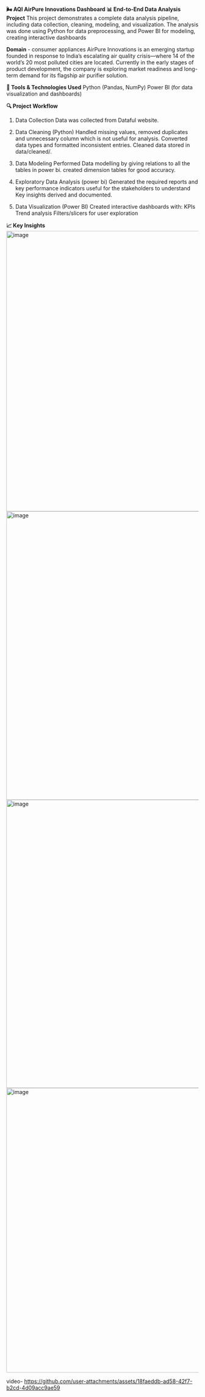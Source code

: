 **🌬️ AQI AirPure Innovations Dashboard**
**📊 End-to-End Data Analysis Project**
This project demonstrates a complete data analysis pipeline, including data collection, cleaning, modeling, and visualization. The analysis was done using Python for data preprocessing, and Power BI for modeling, creating interactive dashboards

**Domain** - consumer appliances
AirPure Innovations is an emerging startup founded in response to India’s escalating air quality crisis—where 14 of the world’s 20 most polluted cities are located. Currently in the early stages of product development, the company is exploring market readiness and long-term demand for its flagship air purifier solution.

**🧰 Tools & Technologies Used**
Python (Pandas, NumPy)
Power BI (for data visualization and dashboards)

**🔍 Project Workflow**
1. Data Collection
Data was collected from Dataful website.

2. Data Cleaning (Python)
Handled missing values, removed duplicates and unnecessary column which is not useful for analysis.
Converted data types and formatted inconsistent entries.
Cleaned data stored in data/cleaned/.

3. Data Modeling
Performed Data modelling by giving relations to all the tables in power bi.
created dimension tables for good accuracy.

4. Exploratory Data Analysis (power bi)
Generated the required reports and key performance indicators useful for the stakeholders to understand 
Key insights derived and documented.

5. Data Visualization (Power BI)
Created interactive dashboards with:
KPIs
Trend analysis
Filters/slicers for user exploration

**📈 Key Insights**
<img width="1310" height="733" alt="image" src="https://github.com/user-attachments/assets/fe21b536-7b5b-4ba4-a156-5bc42ab1182b" />
<img width="1340" height="754" alt="image" src="https://github.com/user-attachments/assets/44097b0b-09c9-4385-9ee8-e5fec1d4f638" />
<img width="1342" height="753" alt="image" src="https://github.com/user-attachments/assets/cd5b7706-0425-48bd-95e1-d355abfdfe21" />
<img width="1342" height="744" alt="image" src="https://github.com/user-attachments/assets/4612d07c-8033-4797-a38e-e2d9bc548193" />




video-
https://github.com/user-attachments/assets/18faeddb-ad58-42f7-b2cd-4d09acc9ae59


